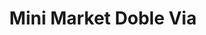 ---
title: "Mini Market Doble Via"
url: /santo-domingo-este/mini-market-doble-via/
shop: Lebensmittel
---